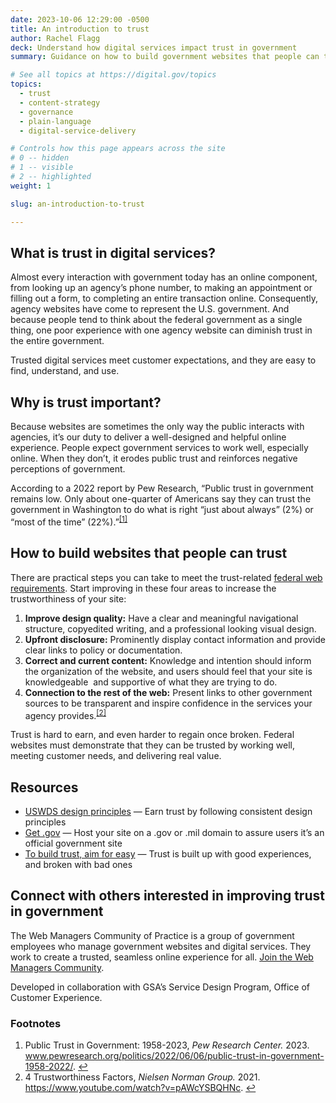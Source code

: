 ```yaml
---
date: 2023-10-06 12:29:00 -0500
title: An introduction to trust
author: Rachel Flagg
deck: Understand how digital services impact trust in government
summary: Guidance on how to build government websites that people can trust.

# See all topics at https://digital.gov/topics
topics:
  - trust
  - content-strategy
  - governance
  - plain-language
  - digital-service-delivery

# Controls how this page appears across the site
# 0 -- hidden
# 1 -- visible
# 2 -- highlighted
weight: 1

slug: an-introduction-to-trust

---
```


## What is trust in digital services?

Almost every interaction with government today has an online component, from looking up an agency’s phone number, to making an appointment or filling out a form, to completing an entire transaction online. Consequently, agency websites have come to represent the U.S. government. And because people tend to think about the federal government as a single thing, one poor experience with one agency website can diminish trust in the entire government.

Trusted digital services meet customer expectations, and they are easy to find, understand, and use.

## Why is trust important?

Because websites are sometimes the only way the public interacts with agencies, it’s our duty to deliver a well-designed and helpful online experience. People expect government services to work well, especially online. When they don’t, it erodes public trust and reinforces negative perceptions of government.

According to a 2022 report by Pew Research, “Public trust in government remains low. Only about one-quarter of Americans say they can trust the government in Washington to do what is right “just about always” (2%) or “most of the time” (22%).”<sup><a aria-describedby="footnote-label" href="#fn1" id="footnotes-ref1">[1]</a></sup>

## How to build websites that people can trust

There are practical steps you can take to meet the trust-related [federal web requirements](https://digital.gov/resources/checklist-of-requirements-for-federal-digital-services/). Start improving in these four areas to increase the trustworthiness of your site:

1. **Improve design quality:** Have a clear and meaningful navigational structure, copyedited writing, and a professional looking visual design.
2. **Upfront disclosure:** Prominently display contact information and provide clear links to policy or documentation.
3. **Correct and current content:** Knowledge and intention should inform the organization of the website, and users should feel that your site is knowledgeable  and supportive of what they are trying to do.
4. **Connection to the rest of the web:** Present links to other government sources to be transparent and inspire confidence in the services your agency provides.<sup><a aria-describedby="footnote-label" href="#fn2" id="footnotes-ref2">[2]</a></sup>

Trust is hard to earn, and even harder to regain once broken. Federal websites must demonstrate that they can be trusted by working well, meeting customer needs, and delivering real value.

## Resources

* [USWDS design principles](https://designsystem.digital.gov/design-principles/#earn-trust) — Earn trust by following consistent design principles
* [Get .gov](https://get.gov/) — Host your site on a .gov or .mil domain to assure users it’s an official government site
* [To build trust, aim for easy](https://digital.gov/2022/12/13/to-build-trust-aim-for-easy/) — Trust is built up with good experiences, and broken with bad ones

## Connect with others interested in improving trust in government

The Web Managers Community of Practice is a group of government employees who manage government websites and digital services. They work to create a trusted, seamless online experience for all. [Join the Web Managers Community](https://digital.gov/communities/web-content-managers/).

Developed in collaboration with GSA’s Service Design Program, Office of Customer Experience.

<div class="dg-footnote">
<h3 class="dg-footnote__heading" id="footnote-label">Footnotes</h3>
<ol class="dg-footnote__list">
<li class="dg-footnote__list-item" id="fn1">Public Trust in Government: 1958-2023, <em>Pew Research Center.</em> 2023. <a href="https://www.pewresearch.org/politics/2022/06/06/public-trust-in-government-1958-2022/">www.pewresearch.org/politics/2022/06/06/public-trust-in-government-1958-2022/</a>. <a href="#footnotes-ref1" aria-label="Back to content">↩</a></li>
<li class="dg-footnote__list-item" id="fn2">4 Trustworthiness Factors, <em>Nielsen Norman Group.</em> 2021. <a href="https://www.youtube.com/watch?v=pAWcYSBQHNc">https://www.youtube.com/watch?v=pAWcYSBQHNc</a>. <a href="#footnotes-ref2" aria-label="Back to content">↩</a></li>  
</ol>
</div>
